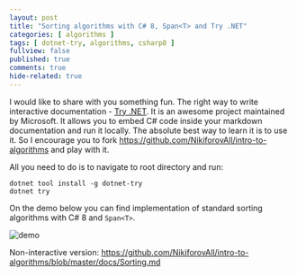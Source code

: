 ```yaml
---
layout: post
title: "Sorting algorithms with C# 8, Span<T> and Try .NET"
categories: [ algorithms ]
tags: [ dotnet-try, algorithms, csharp8 ]
fullview: false
published: true
comments: true
hide-related: true
---
```


I would like to share with you something fun. The right way to write interactive documentation - [Try .NET](https://github.com/dotnet/try). It is an awesome project maintained by Microsoft. It allows you to embed C# code inside your markdown documentation and run it locally. The absolute best way to learn it is to use it. So I encourage you to fork <https://github.com/NikiforovAll/intro-to-algorithms> and play with it.

All you need to do is to navigate to root directory and run:

```console
dotnet tool install -g dotnet-try
dotnet try
```

On the demo below you can find implementation of standard sorting algorithms with C# 8 and `Span<T>`.

![demo](/assets/try-dotnet-and-sorting/demo.gif)

Non-interactive version: <https://github.com/NikiforovAll/intro-to-algorithms/blob/master/docs/Sorting.md>

